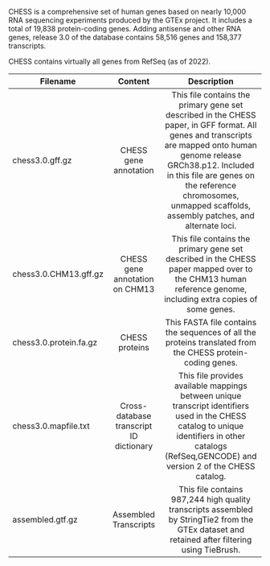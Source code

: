 CHESS is a comprehensive set of human genes based on nearly 10,000 RNA sequencing experiments produced by the GTEx project. It includes a total of 19,838 protein-coding genes. Adding antisense and other RNA genes, release 3.0 of the database contains 58,516 genes and 158,377 transcripts.

CHESS contains virtually all genes from RefSeq (as of 2022).

| Filename  	| Content 		| Description 	|
| ------------- |:-------------:|:-------------:|
| chess3.0.gff.gz | CHESS gene annotation | This file contains the primary gene set described in the CHESS paper, in GFF format. All genes and transcripts are mapped onto human genome release GRCh38.p12. Included in this file are genes on the reference chromosomes, unmapped scaffolds, assembly patches, and alternate loci.|
| chess3.0.CHM13.gff.gz | CHESS gene annotation on CHM13 | This file contains the primary gene set described in the CHESS paper mapped over to the CHM13 human reference genome, including extra copies of some genes.|
| chess3.0.protein.fa.gz | CHESS proteins | This FASTA file contains the sequences of all the proteins translated from the CHESS protein-coding genes. |
| chess3.0.mapfile.txt |Cross-database transcript ID dictionary| This file provides available mappings between unique transcript identifiers used in the CHESS catalog to unique identifiers in other catalogs (RefSeq,GENCODE) and version 2 of the CHESS catalog. |
| assembled.gtf.gz | Assembled Transcripts | This file contains 987,244 high quality transcripts assembled by StringTie2 from the GTEx dataset and retained after filtering using TieBrush. |

